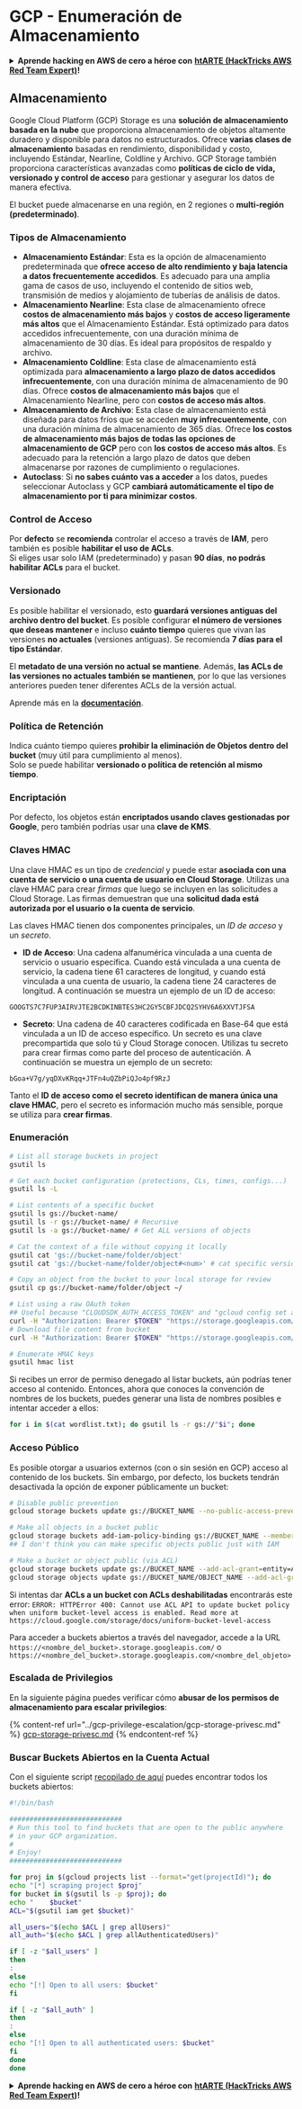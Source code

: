 # GCP - Enumeración de Almacenamiento

<details>

<summary><strong>Aprende hacking en AWS de cero a héroe con</strong> <a href="https://training.hacktricks.xyz/courses/arte"><strong>htARTE (HackTricks AWS Red Team Expert)</strong></a><strong>!</strong></summary>

Otras formas de apoyar a HackTricks:

* Si quieres ver a tu **empresa anunciada en HackTricks** o **descargar HackTricks en PDF**, consulta los [**PLANES DE SUSCRIPCIÓN**](https://github.com/sponsors/carlospolop)!
* Consigue el [**merchandising oficial de PEASS & HackTricks**](https://peass.creator-spring.com)
* Descubre [**La Familia PEASS**](https://opensea.io/collection/the-peass-family), nuestra colección de [**NFTs exclusivos**](https://opensea.io/collection/the-peass-family)
* **Únete al** 💬 [**grupo de Discord**](https://discord.gg/hRep4RUj7f) o al [**grupo de telegram**](https://t.me/peass) o **sígueme** en **Twitter** 🐦 [**@carlospolopm**](https://twitter.com/carlospolopm)**.**
* **Comparte tus trucos de hacking enviando PRs a los repositorios de GitHub** [**HackTricks**](https://github.com/carlospolop/hacktricks) y [**HackTricks Cloud**](https://github.com/carlospolop/hacktricks-cloud).

</details>

## Almacenamiento

Google Cloud Platform (GCP) Storage es una **solución de almacenamiento basada en la nube** que proporciona almacenamiento de objetos altamente duradero y disponible para datos no estructurados. Ofrece **varias clases de almacenamiento** basadas en rendimiento, disponibilidad y costo, incluyendo Estándar, Nearline, Coldline y Archivo. GCP Storage también proporciona características avanzadas como **políticas de ciclo de vida, versionado y control de acceso** para gestionar y asegurar los datos de manera efectiva.

El bucket puede almacenarse en una región, en 2 regiones o **multi-región (predeterminado)**.

### Tipos de Almacenamiento

* **Almacenamiento Estándar**: Esta es la opción de almacenamiento predeterminada que **ofrece acceso de alto rendimiento y baja latencia a datos frecuentemente accedidos**. Es adecuado para una amplia gama de casos de uso, incluyendo el contenido de sitios web, transmisión de medios y alojamiento de tuberías de análisis de datos.
* **Almacenamiento Nearline**: Esta clase de almacenamiento ofrece **costos de almacenamiento más bajos** y **costos de acceso ligeramente más altos** que el Almacenamiento Estándar. Está optimizado para datos accedidos infrecuentemente, con una duración mínima de almacenamiento de 30 días. Es ideal para propósitos de respaldo y archivo.
* **Almacenamiento Coldline**: Esta clase de almacenamiento está optimizada para **almacenamiento a largo plazo de datos accedidos infrecuentemente**, con una duración mínima de almacenamiento de 90 días. Ofrece **costos de almacenamiento más bajos** que el Almacenamiento Nearline, pero con **costos de acceso más altos**.
* **Almacenamiento de Archivo**: Esta clase de almacenamiento está diseñada para datos fríos que se acceden **muy infrecuentemente**, con una duración mínima de almacenamiento de 365 días. Ofrece **los costos de almacenamiento más bajos de todas las opciones de almacenamiento de GCP** pero con **los costos de acceso más altos**. Es adecuado para la retención a largo plazo de datos que deben almacenarse por razones de cumplimiento o regulaciones.
* **Autoclass**: Si **no sabes cuánto vas a acceder** a los datos, puedes seleccionar Autoclass y GCP **cambiará automáticamente el tipo de almacenamiento por ti para minimizar costos**.

### Control de Acceso

Por **defecto** se **recomienda** controlar el acceso a través de **IAM**, pero también es posible **habilitar el uso de ACLs**.\
Si eliges usar solo IAM (predeterminado) y pasan **90 días**, **no podrás habilitar ACLs** para el bucket.

### Versionado

Es posible habilitar el versionado, esto **guardará versiones antiguas del archivo dentro del bucket**. Es posible configurar **el número de versiones que deseas mantener** e incluso **cuánto tiempo** quieres que vivan las versiones **no actuales** (versiones antiguas). Se recomienda **7 días para el tipo Estándar**.

El **metadato de una versión no actual se mantiene**. Además, **las ACLs de las versiones no actuales también se mantienen**, por lo que las versiones anteriores pueden tener diferentes ACLs de la versión actual.

Aprende más en la [**documentación**](https://cloud.google.com/storage/docs/object-versioning).

### Política de Retención

Indica cuánto tiempo quieres **prohibir la eliminación de Objetos dentro del bucket** (muy útil para cumplimiento al menos).\
Solo se puede habilitar **versionado o política de retención al mismo tiempo**.

### Encriptación

Por defecto, los objetos están **encriptados usando claves gestionadas por Google**, pero también podrías usar una **clave de KMS**.

### Claves HMAC

Una clave HMAC es un tipo de _credencial_ y puede estar **asociada con una cuenta de servicio o una cuenta de usuario en Cloud Storage**. Utilizas una clave HMAC para crear _firmas_ que luego se incluyen en las solicitudes a Cloud Storage. Las firmas demuestran que una **solicitud dada está autorizada por el usuario o la cuenta de servicio**.

Las claves HMAC tienen dos componentes principales, un _ID de acceso_ y un _secreto_.

*   **ID de Acceso**: Una cadena alfanumérica vinculada a una cuenta de servicio o usuario específica. Cuando está vinculada a una cuenta de servicio, la cadena tiene 61 caracteres de longitud, y cuando está vinculada a una cuenta de usuario, la cadena tiene 24 caracteres de longitud. A continuación se muestra un ejemplo de un ID de acceso:

`GOOGTS7C7FUP3AIRVJTE2BCDKINBTES3HC2GY5CBFJDCQ2SYHV6A6XXVTJFSA`
*   **Secreto**: Una cadena de 40 caracteres codificada en Base-64 que está vinculada a un ID de acceso específico. Un secreto es una clave precompartida que solo tú y Cloud Storage conocen. Utilizas tu secreto para crear firmas como parte del proceso de autenticación. A continuación se muestra un ejemplo de un secreto:

`bGoa+V7g/yqDXvKRqq+JTFn4uQZbPiQJo4pf9RzJ`

Tanto el **ID de acceso como el secreto identifican de manera única una clave HMAC**, pero el secreto es información mucho más sensible, porque se utiliza para **crear firmas**.

### Enumeración
```bash
# List all storage buckets in project
gsutil ls

# Get each bucket configuration (protections, CLs, times, configs...)
gsutil ls -L

# List contents of a specific bucket
gsutil ls gs://bucket-name/
gsutil ls -r gs://bucket-name/ # Recursive
gsutil ls -a gs://bucket-name/ # Get ALL versions of objects

# Cat the context of a file without copying it locally
gsutil cat 'gs://bucket-name/folder/object'
gsutil cat 'gs://bucket-name/folder/object#<num>' # cat specific version

# Copy an object from the bucket to your local storage for review
gsutil cp gs://bucket-name/folder/object ~/

# List using a raw OAuth token
## Useful because "CLOUDSDK_AUTH_ACCESS_TOKEN" and "gcloud config set auth/access_token_file" doesn't work with gsutil
curl -H "Authorization: Bearer $TOKEN" "https://storage.googleapis.com/storage/v1/b/<storage-name>/o"
# Download file content from bucket
curl -H "Authorization: Bearer $TOKEN" "https://storage.googleapis.com/storage/v1/b/supportstorage-58249/o/flag.txt?alt=media" --output -

# Enumerate HMAC keys
gsutil hmac list
```
Si recibes un error de permiso denegado al listar buckets, aún podrías tener acceso al contenido. Entonces, ahora que conoces la convención de nombres de los buckets, puedes generar una lista de nombres posibles e intentar acceder a ellos:
```bash
for i in $(cat wordlist.txt); do gsutil ls -r gs://"$i"; done
```
### Acceso Público

Es posible otorgar a usuarios externos (con o sin sesión en GCP) acceso al contenido de los buckets. Sin embargo, por defecto, los buckets tendrán desactivada la opción de exponer públicamente un bucket:
```bash
# Disable public prevention
gcloud storage buckets update gs://BUCKET_NAME --no-public-access-prevention

# Make all objects in a bucket public
gcloud storage buckets add-iam-policy-binding gs://BUCKET_NAME --member=allUsers --role=roles/storage.objectViewer
## I don't think you can make specific objects public just with IAM

# Make a bucket or object public (via ACL)
gcloud storage buckets update gs://BUCKET_NAME --add-acl-grant=entity=AllUsers,role=READER
gcloud storage objects update gs://BUCKET_NAME/OBJECT_NAME --add-acl-grant=entity=AllUsers,role=READER
```
Si intentas dar **ACLs a un bucket con ACLs deshabilitadas** encontrarás este error: `ERROR: HTTPError 400: Cannot use ACL API to update bucket policy when uniform bucket-level access is enabled. Read more at https://cloud.google.com/storage/docs/uniform-bucket-level-access`

Para acceder a buckets abiertos a través del navegador, accede a la URL `https://<nombre_del_bucket>.storage.googleapis.com/` o `https://<nombre_del_bucket>.storage.googleapis.com/<nombre_del_objeto>`

### Escalada de Privilegios

En la siguiente página puedes verificar cómo **abusar de los permisos de almacenamiento para escalar privilegios**:

{% content-ref url="../gcp-privilege-escalation/gcp-storage-privesc.md" %}
[gcp-storage-privesc.md](../gcp-privilege-escalation/gcp-storage-privesc.md)
{% endcontent-ref %}

### Buscar Buckets Abiertos en la Cuenta Actual

Con el siguiente script [recopilado de aquí](https://gitlab.com/gitlab-com/gl-security/security-operations/gl-redteam/gcp_misc/-/blob/master/find_open_buckets.sh) puedes encontrar todos los buckets abiertos:
```bash
#!/bin/bash

############################
# Run this tool to find buckets that are open to the public anywhere
# in your GCP organization.
#
# Enjoy!
############################

for proj in $(gcloud projects list --format="get(projectId)"); do
echo "[*] scraping project $proj"
for bucket in $(gsutil ls -p $proj); do
echo "    $bucket"
ACL="$(gsutil iam get $bucket)"

all_users="$(echo $ACL | grep allUsers)"
all_auth="$(echo $ACL | grep allAuthenticatedUsers)"

if [ -z "$all_users" ]
then
:
else
echo "[!] Open to all users: $bucket"
fi

if [ -z "$all_auth" ]
then
:
else
echo "[!] Open to all authenticated users: $bucket"
fi
done
done
```
<details>

<summary><strong>Aprende hacking en AWS de cero a héroe con</strong> <a href="https://training.hacktricks.xyz/courses/arte"><strong>htARTE (HackTricks AWS Red Team Expert)</strong></a><strong>!</strong></summary>

Otras formas de apoyar a HackTricks:

* Si quieres ver a tu **empresa anunciada en HackTricks** o **descargar HackTricks en PDF** revisa los [**PLANES DE SUSCRIPCIÓN**](https://github.com/sponsors/carlospolop)!
* Consigue el [**merchandising oficial de PEASS & HackTricks**](https://peass.creator-spring.com)
* Descubre [**La Familia PEASS**](https://opensea.io/collection/the-peass-family), nuestra colección de [**NFTs**](https://opensea.io/collection/the-peass-family) exclusivos
* **Únete al** 💬 [**grupo de Discord**](https://discord.gg/hRep4RUj7f) o al [**grupo de telegram**](https://t.me/peass) o **sígueme** en **Twitter** 🐦 [**@carlospolopm**](https://twitter.com/carlospolopm)**.**
* **Comparte tus trucos de hacking enviando PRs a los repositorios de** [**HackTricks**](https://github.com/carlospolop/hacktricks) y [**HackTricks Cloud**](https://github.com/carlospolop/hacktricks-cloud) en github.

</details>
